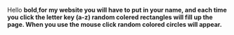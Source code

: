 Hello **bold**,**for my website you will have to put in your name, and each time you click the letter key (a-z) random colered rectangles will fill up the page. When you use the mouse click random colored circles will appear.**
